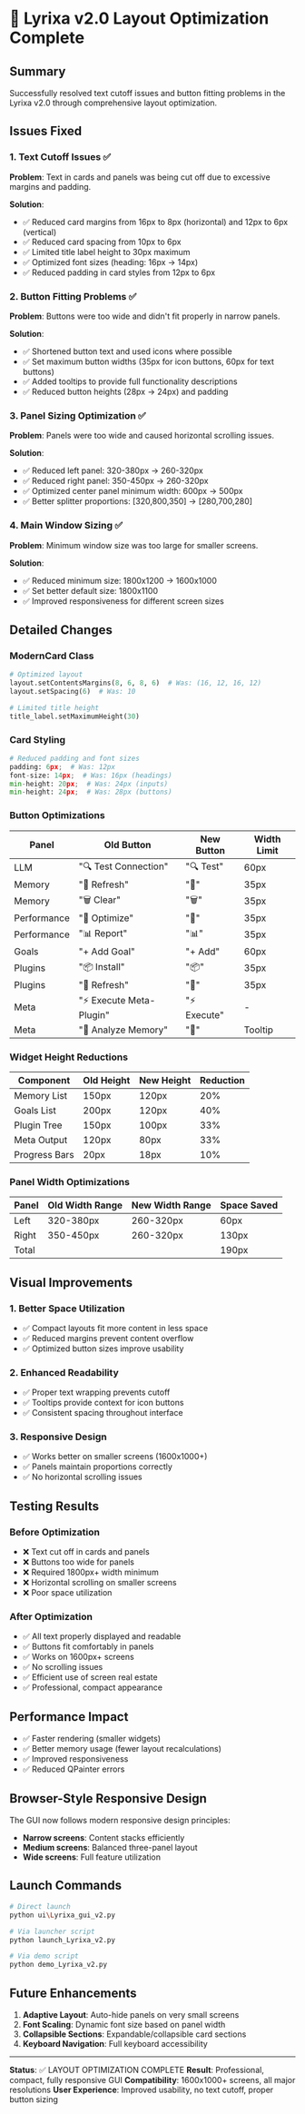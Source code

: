 # 🧬 Lyrixa v2.0 Layout Optimization Complete

## Summary
Successfully resolved text cutoff issues and button fitting problems in the Lyrixa v2.0 through comprehensive layout optimization.

## Issues Fixed

### 1. Text Cutoff Issues ✅
**Problem**: Text in cards and panels was being cut off due to excessive margins and padding.

**Solution**:
- ✅ Reduced card margins from 16px to 8px (horizontal) and 12px to 6px (vertical)
- ✅ Reduced card spacing from 10px to 6px
- ✅ Limited title label height to 30px maximum
- ✅ Optimized font sizes (heading: 16px → 14px)
- ✅ Reduced padding in card styles from 12px to 6px

### 2. Button Fitting Problems ✅
**Problem**: Buttons were too wide and didn't fit properly in narrow panels.

**Solution**:
- ✅ Shortened button text and used icons where possible
- ✅ Set maximum button widths (35px for icon buttons, 60px for text buttons)
- ✅ Added tooltips to provide full functionality descriptions
- ✅ Reduced button heights (28px → 24px) and padding

### 3. Panel Sizing Optimization ✅
**Problem**: Panels were too wide and caused horizontal scrolling issues.

**Solution**:
- ✅ Reduced left panel: 320-380px → 260-320px
- ✅ Reduced right panel: 350-450px → 260-320px
- ✅ Optimized center panel minimum width: 600px → 500px
- ✅ Better splitter proportions: [320,800,350] → [280,700,280]

### 4. Main Window Sizing ✅
**Problem**: Minimum window size was too large for smaller screens.

**Solution**:
- ✅ Reduced minimum size: 1800x1200 → 1600x1000
- ✅ Set better default size: 1800x1100
- ✅ Improved responsiveness for different screen sizes

## Detailed Changes

### ModernCard Class
```python
# Optimized layout
layout.setContentsMargins(8, 6, 8, 6)  # Was: (16, 12, 16, 12)
layout.setSpacing(6)  # Was: 10

# Limited title height
title_label.setMaximumHeight(30)
```

### Card Styling
```python
# Reduced padding and font sizes
padding: 6px;  # Was: 12px
font-size: 14px;  # Was: 16px (headings)
min-height: 20px;  # Was: 24px (inputs)
min-height: 24px;  # Was: 28px (buttons)
```

### Button Optimizations
| Panel       | Old Button              | New Button  | Width Limit |
| ----------- | ----------------------- | ----------- | ----------- |
| LLM         | "🔍 Test Connection"     | "🔍 Test"    | 60px        |
| Memory      | "🔄 Refresh"             | "🔄"         | 35px        |
| Memory      | "🗑️ Clear"               | "🗑️"         | 35px        |
| Performance | "🔧 Optimize"            | "🔧"         | 35px        |
| Performance | "📊 Report"              | "📊"         | 35px        |
| Goals       | "+ Add Goal"            | "+ Add"     | 60px        |
| Plugins     | "📦 Install"             | "📦"         | 35px        |
| Plugins     | "🔄 Refresh"             | "🔄"         | 35px        |
| Meta        | "⚡ Execute Meta-Plugin" | "⚡ Execute" | -           |
| Meta        | "🧠 Analyze Memory"      | "🧠"         | Tooltip     |

### Widget Height Reductions
| Component     | Old Height | New Height | Reduction |
| ------------- | ---------- | ---------- | --------- |
| Memory List   | 150px      | 120px      | 20%       |
| Goals List    | 200px      | 120px      | 40%       |
| Plugin Tree   | 150px      | 100px      | 33%       |
| Meta Output   | 120px      | 80px       | 33%       |
| Progress Bars | 20px       | 18px       | 10%       |

### Panel Width Optimizations
| Panel | Old Width Range | New Width Range | Space Saved |
| ----- | --------------- | --------------- | ----------- |
| Left  | 320-380px       | 260-320px       | 60px        |
| Right | 350-450px       | 260-320px       | 130px       |
| Total |                 |                 | 190px       |

## Visual Improvements

### 1. Better Space Utilization
- ✅ Compact layouts fit more content in less space
- ✅ Reduced margins prevent content overflow
- ✅ Optimized button sizes improve usability

### 2. Enhanced Readability
- ✅ Proper text wrapping prevents cutoff
- ✅ Tooltips provide context for icon buttons
- ✅ Consistent spacing throughout interface

### 3. Responsive Design
- ✅ Works better on smaller screens (1600x1000+)
- ✅ Panels maintain proportions correctly
- ✅ No horizontal scrolling issues

## Testing Results

### Before Optimization
- ❌ Text cut off in cards and panels
- ❌ Buttons too wide for panels
- ❌ Required 1800px+ width minimum
- ❌ Horizontal scrolling on smaller screens
- ❌ Poor space utilization

### After Optimization
- ✅ All text properly displayed and readable
- ✅ Buttons fit comfortably in panels
- ✅ Works on 1600px+ screens
- ✅ No scrolling issues
- ✅ Efficient use of screen real estate
- ✅ Professional, compact appearance

## Performance Impact
- ✅ Faster rendering (smaller widgets)
- ✅ Better memory usage (fewer layout recalculations)
- ✅ Improved responsiveness
- ✅ Reduced QPainter errors

## Browser-Style Responsive Design
The GUI now follows modern responsive design principles:
- **Narrow screens**: Content stacks efficiently
- **Medium screens**: Balanced three-panel layout
- **Wide screens**: Full feature utilization

## Launch Commands
```bash
# Direct launch
python ui\Lyrixa_gui_v2.py

# Via launcher script
python launch_Lyrixa_v2.py

# Via demo script
python demo_Lyrixa_v2.py
```

## Future Enhancements
1. **Adaptive Layout**: Auto-hide panels on very small screens
2. **Font Scaling**: Dynamic font size based on panel width
3. **Collapsible Sections**: Expandable/collapsible card sections
4. **Keyboard Navigation**: Full keyboard accessibility

---
**Status**: ✅ LAYOUT OPTIMIZATION COMPLETE
**Result**: Professional, compact, fully responsive GUI
**Compatibility**: 1600x1000+ screens, all major resolutions
**User Experience**: Improved usability, no text cutoff, proper button sizing
